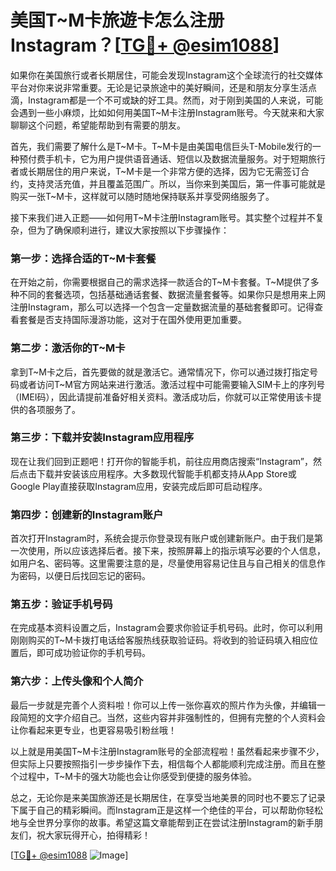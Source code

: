 # 美国T~M卡旅遊卡怎么注册Instagram？[[TG💪+ @esim1088](https://t.me/s/esim1088)]

如果你在美国旅行或者长期居住，可能会发现Instagram这个全球流行的社交媒体平台对你来说非常重要。无论是记录旅途中的美好瞬间，还是和朋友分享生活点滴，Instagram都是一个不可或缺的好工具。然而，对于刚到美国的人来说，可能会遇到一些小麻烦，比如如何用美国T~M卡注册Instagram账号。今天就来和大家聊聊这个问题，希望能帮助到有需要的朋友。

首先，我们需要了解什么是T~M卡。T~M卡是由美国电信巨头T-Mobile发行的一种预付费手机卡，它为用户提供语音通话、短信以及数据流量服务。对于短期旅行者或长期居住的用户来说，T~M卡是一个非常方便的选择，因为它无需签订合约，支持灵活充值，并且覆盖范围广。所以，当你来到美国后，第一件事可能就是购买一张T~M卡，这样就可以随时随地保持联系并享受网络服务了。

接下来我们进入正题——如何用T~M卡注册Instagram账号。其实整个过程并不复杂，但为了确保顺利进行，建议大家按照以下步骤操作：

### 第一步：选择合适的T~M卡套餐

在开始之前，你需要根据自己的需求选择一款适合的T~M卡套餐。T~M提供了多种不同的套餐选项，包括基础通话套餐、数据流量套餐等。如果你只是想用来上网注册Instagram，那么可以选择一个包含一定量数据流量的基础套餐即可。记得查看套餐是否支持国际漫游功能，这对于在国外使用更加重要。

### 第二步：激活你的T~M卡

拿到T~M卡之后，首先要做的就是激活它。通常情况下，你可以通过拨打指定号码或者访问T~M官方网站来进行激活。激活过程中可能需要输入SIM卡上的序列号（IMEI码），因此请提前准备好相关资料。激活成功后，你就可以正常使用该卡提供的各项服务了。

### 第三步：下载并安装Instagram应用程序

现在让我们回到正题吧！打开你的智能手机，前往应用商店搜索“Instagram”，然后点击下载并安装该应用程序。大多数现代智能手机都支持从App Store或Google Play直接获取Instagram应用，安装完成后即可启动程序。

### 第四步：创建新的Instagram账户

首次打开Instagram时，系统会提示你登录现有账户或创建新账户。由于我们是第一次使用，所以应该选择后者。接下来，按照屏幕上的指示填写必要的个人信息，如用户名、密码等。这里需要注意的是，尽量使用容易记住且与自己相关的信息作为密码，以便日后找回忘记的密码。

### 第五步：验证手机号码

在完成基本资料设置之后，Instagram会要求你验证手机号码。此时，你可以利用刚刚购买的T~M卡拨打电话给客服热线获取验证码。将收到的验证码填入相应位置后，即可成功验证你的手机号码。

### 第六步：上传头像和个人简介

最后一步就是完善个人资料啦！你可以上传一张你喜欢的照片作为头像，并编辑一段简短的文字介绍自己。当然，这些内容并非强制性的，但拥有完整的个人资料会让你看起来更专业，也更容易吸引粉丝哦！

以上就是用美国T~M卡注册Instagram账号的全部流程啦！虽然看起来步骤不少，但实际上只要按照指引一步步操作下去，相信每个人都能顺利完成注册。而且在整个过程中，T~M卡的强大功能也会让你感受到便捷的服务体验。

总之，无论你是来美国旅游还是长期居住，在享受当地美景的同时也不要忘了记录下属于自己的精彩瞬间。而Instagram正是这样一个绝佳的平台，可以帮助你轻松地与全世界分享你的故事。希望这篇文章能帮到正在尝试注册Instagram的新手朋友们，祝大家玩得开心，拍得精彩！

[[TG💪+ @esim1088](https://t.me/s/esim1088) ![Image](https://i.postimg.cc/4NQfJmqS/Snipaste-2025-05-13-00-14-12.png)]